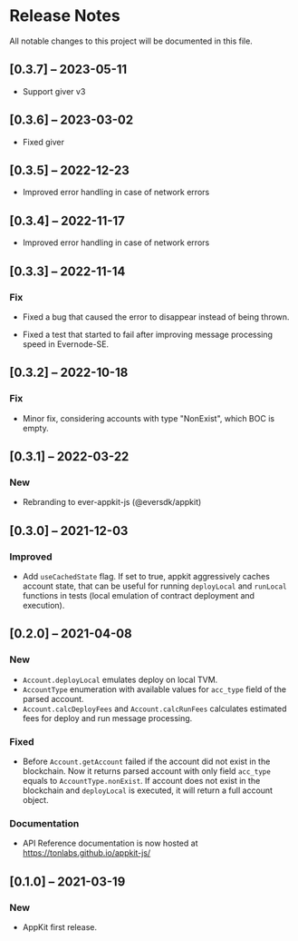 # Release Notes

All notable changes to this project will be documented in this file.


## [0.3.7] – 2023-05-11

- Support giver v3

## [0.3.6] – 2023-03-02

- Fixed giver

## [0.3.5] – 2022-12-23

- Improved error handling in case of network errors

## [0.3.4] – 2022-11-17

- Improved error handling in case of network errors

## [0.3.3] – 2022-11-14

### Fix

-   Fixed a bug that caused the error to disappear instead of being thrown.

-   Fixed a test that started to fail after improving message processing speed in Evernode-SE.


## [0.3.2] – 2022-10-18
### Fix
- Minor fix, considering accounts with type "NonExist", which BOC is empty. 

## [0.3.1] – 2022-03-22

### New
- Rebranding to ever-appkit-js (@eversdk/appkit)

## [0.3.0] – 2021-12-03

### Improved
- Add `useCachedState` flag. If set to true, appkit aggressively caches account state, that can be useful for running `deployLocal` and `runLocal` functions in tests (local emulation of contract deployment and execution).

## [0.2.0] – 2021-04-08

### New
- `Account.deployLocal` emulates deploy on local TVM.
- `AccountType` enumeration with available values for `acc_type` field of the parsed account.
- `Account.calcDeployFees` and `Account.calcRunFees` calculates estimated fees for deploy and run message processing.

### Fixed
- Before `Account.getAccount` failed if the account did not exist in the blockchain. Now it returns parsed account with only field `acc_type` equals to `AccountType.nonExist`. If account does not exist in the blockchain and `deployLocal` is executed,  it will return a full account object. 

### Documentation
- API Reference documentation is now hosted at https://tonlabs.github.io/appkit-js/ 

## [0.1.0] – 2021-03-19

### New
- AppKit first release.
